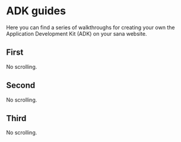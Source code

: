 # ADK guides
Here you can find a series of walkthroughs for creating your own the Application Development Kit (ADK) on your sana website.

## First
No scrolling.

## Second
No scrolling.

## Third
No scrolling.